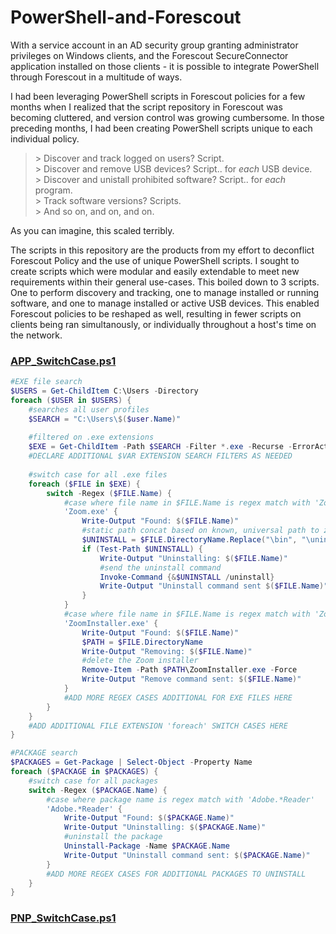 # PowerShell-and-Forescout
With a service account in an AD security group granting administrator privileges on Windows clients, and the Forescout SecureConnector application installed on those clients - it is possible to integrate PowerShell through Forescout in a multitude of ways.   

I had been leveraging PowerShell scripts in Forescout policies for a few months when I realized that the script repository in Forescout was becoming cluttered, and version control was growing cumbersome. In those preceding months, I had been creating PowerShell scripts unique to each individual policy.   
> \> Discover and track logged on users? Script.   
> \> Discover and remove USB devices? Script.. for *each* USB device.   
> \> Discover and unistall prohibited software? Script.. for *each* program.   
> \> Track software versions? Scripts.    
> \> And so on, and on, and on.    

As you can imagine, this scaled terribly.   

The scripts in this repository are the products from my effort to deconflict Forescout Policy and the use of unique PowerShell scripts. I sought to create scripts which were modular and easily extendable to meet new requirements within their general use-cases. This boiled down to 3 scripts. One to perform discovery and tracking, one to manage installed or running software, and one to manage installed or active USB devices. This enabled Forescout policies to be reshaped as well, resulting in fewer scripts on clients being ran simultanously, or individually throughout a host's time on the network.   

### [ APP_SwitchCase.ps1 ](https://github.com/plmcdowe/PowerShell-and-Forescout/blob/46b27bdb2193f8ee5286ae92a2f75d76491e80e8/APP_SwitchCase.ps1)
```PowerShell
#EXE file search
$USERS = Get-ChildItem C:\Users -Directory
foreach ($USER in $USERS) {
    #searches all user profiles
    $SEARCH = "C:\Users\$($user.Name)"
    
    #filtered on .exe extensions
    $EXE = Get-ChildItem -Path $SEARCH -Filter *.exe -Recurse -ErrorAction SilentlyContinue -Force
    #DECLARE ADDITIONAL $VAR EXTENSION SEARCH FILTERS AS NEEDED
    
    #switch case for all .exe files 
    foreach ($FILE in $EXE) {
        switch -Regex ($FILE.Name) {
            #case where file name in $FILE.Name is regex match with 'Zoom.exe'
            'Zoom.exe' {
                Write-Output "Found: $($FILE.Name)"
                #static path concat based on known, universal path to zoom uninstaller
                $UNINSTALL = $FILE.DirectoryName.Replace("\bin", "\uninstall\Installer.exe")
                if (Test-Path $UNINSTALL) {
                    Write-Output "Uninstalling: $($FILE.Name)"
                    #send the uninstall command
                    Invoke-Command {&$UNINSTALL /uninstall}
                    Write-Output "Uninstall command sent $($FILE.Name)"
                }
            }
            #case where file name in $FILE.Name is regex match with 'ZoomInstaller.exe'
            'ZoomInstaller.exe' {
                Write-Output "Found: $($FILE.Name)"
                $PATH = $FILE.DirectoryName
                Write-Output "Removing: $($FILE.Name)"
                #delete the Zoom installer
                Remove-Item -Path $PATH\ZoomInstaller.exe -Force
                Write-Output "Remove command sent: $($FILE.Name)"                
            }
            #ADD MORE REGEX CASES ADDITIONAL FOR EXE FILES HERE
        }
    }
    #ADD ADDITIONAL FILE EXTENSION 'foreach' SWITCH CASES HERE
}

#PACKAGE search
$PACKAGES = Get-Package | Select-Object -Property Name
foreach ($PACKAGE in $PACKAGES) {
    #switch case for all packages
    switch -Regex ($PACKAGE.Name) {
        #case where package name is regex match with 'Adobe.*Reader'
        'Adobe.*Reader' {
            Write-Output "Found: $($PACKAGE.Name)"
            Write-Output "Uninstalling: $($PACKAGE.Name)"
            #uninstall the package
            Uninstall-Package -Name $PACKAGE.Name
            Write-Output "Uninstall command sent: $($PACKAGE.Name)"
        }
        #ADD MORE REGEX CASES FOR ADDITIONAL PACKAGES TO UNINSTALL
    }
}
```


### [ PNP_SwitchCase.ps1 ](https://github.com/plmcdowe/PowerShell-and-Forescout/blob/d739a8da5b674ebc42414585801fa1112dd83f2f/PNP_SwitchCase.ps1)

